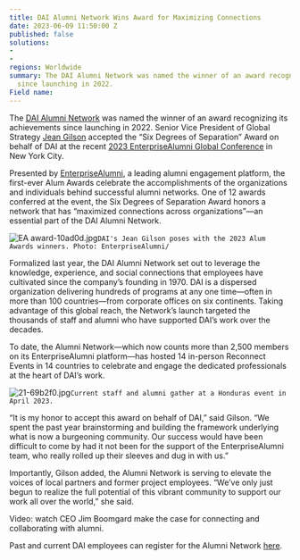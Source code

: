 ```yaml
---
title: DAI Alumni Network Wins Award for Maximizing Connections
date: 2023-06-09 11:50:00 Z
published: false
solutions:
- 
- 
regions: Worldwide
summary: The DAI Alumni Network was named the winner of an award recognizing its achievements
  since launching in 2022.
Field name: 
---
```


The [DAI Alumni Network](https://alumni.dai.com/) was named the winner of an award recognizing its achievements since launching in 2022. Senior Vice President of Global Strategy [Jean Gilson](https://www.dai.com/who-we-are/leadership/jean-gilson) accepted the “Six Degrees of Separation” Award on behalf of DAI at the recent [2023 EnterpriseAlumni Global Conference](https://enterprisealumni.com/thealums-conference-2023) in New York City.

Presented by [EnterpriseAlumni](https://enterprisealumni.com/), a leading alumni engagement platform, the first-ever Alum Awards celebrate the accomplishments of the organizations and individuals behind successful alumni networks. One of 12 awards conferred at the event, the Six Degrees of Separation Award honors a network that has “maximized connections across organizations”—an essential part of the DAI Alumni Network.

![EA award-10ad0d.jpg](/uploads/EA%20award-10ad0d.jpg)`DAI's Jean Gilson poses with the 2023 Alum Awards winners. Photo: EnterpriseAlumni/`

Formalized last year, the DAI Alumni Network set out to leverage the knowledge, experience, and social connections that employees have cultivated since the company’s founding in 1970. DAI is a dispersed organization delivering hundreds of programs at any one time—often in more than 100 countries—from corporate offices on six continents. Taking advantage of this global reach, the Network’s launch targeted the thousands of staff and alumni who have supported DAI’s work over the decades.

To date, the Alumni Network—which now counts more than 2,500 members on its EnterpriseAlumni platform—has hosted 14 in-person Reconnect Events in 14 countries to celebrate and engage the dedicated professionals at the heart of DAI’s work.

![21-69b2f0.jpg](/uploads/21-69b2f0.jpg)`Current staff and alumni gather at a Honduras event in April 2023.`

“It is my honor to accept this award on behalf of DAI,” said Gilson. “We spent the past year brainstorming and building the framework underlying what is now a burgeoning community. Our success would have been difficult to come by had it not been for the support of the EnterpriseAlumni team, who really rolled up their sleeves and dug in with us.”

Importantly, Gilson added, the Alumni Network is serving to elevate the voices of local partners and former project employees. “We’ve only just begun to realize the full potential of this vibrant community to support our work all over the world,” she said.

Video: watch CEO Jim Boomgard make the case for connecting and collaborating with alumni.

Past and current DAI employees can register for the Alumni Network [here](https://alumni.dai.com/).